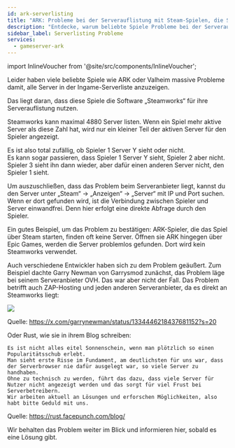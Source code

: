```yaml
---
id: ark-serverlisting
title: "ARK: Probleme bei der Serverauflistung mit Steam-Spielen, die Steamworks nutzen"
description: "Entdecke, warum beliebte Spiele Probleme bei der Serverauflistung wegen Steamworks-Limits haben und wie das dein Multiplayer-Erlebnis beeinflusst → Jetzt mehr erfahren"
sidebar_label: Serverlisting Probleme
services:
  - gameserver-ark
---
```


import InlineVoucher from '@site/src/components/InlineVoucher';

<InlineVoucher />

Leider haben viele beliebte Spiele wie ARK oder Valheim massive Probleme damit, alle Server in der Ingame-Serverliste anzuzeigen.

Das liegt daran, dass diese Spiele die Software „Steamworks“ für ihre Serverauflistung nutzen.

Steamworks kann maximal 4880 Server listen. Wenn ein Spiel mehr aktive Server als diese Zahl hat, wird nur ein kleiner Teil der aktiven Server für den Spieler angezeigt.

Es ist also total zufällig, ob Spieler 1 Server Y sieht oder nicht.  
Es kann sogar passieren, dass Spieler 1 Server Y sieht, Spieler 2 aber nicht. Spieler 3 sieht ihn dann wieder, aber dafür einen anderen Server nicht, den Spieler 1 sieht.

Um auszuschließen, dass das Problem beim Serveranbieter liegt, kannst du den Server unter „Steam“ → „Anzeigen“ → „Server“ mit IP und Port suchen. Wenn er dort gefunden wird, ist die Verbindung zwischen Spieler und Server einwandfrei. Denn hier erfolgt eine direkte Abfrage durch den Spieler.

Ein gutes Beispiel, um das Problem zu bestätigen: ARK-Spieler, die das Spiel über Steam starten, finden oft keine Server. Öffnen sie ARK hingegen über Epic Games, werden die Server problemlos gefunden. Dort wird kein Steamworks verwendet.

Auch verschiedene Entwickler haben sich zu dem Problem geäußert. Zum Beispiel dachte Garry Newman von Garrysmod zunächst, das Problem läge bei seinem Serveranbieter OVH. Das war aber nicht der Fall. Das Problem betrifft auch ZAP-Hosting und jeden anderen Serveranbieter, da es direkt an Steamworks liegt:

![](https://screensaver01.zap-hosting.com/index.php/s/M6DkmBYCjLsPBeW/preview)

Quelle: https://x.com/garrynewman/status/1334446218437681152?s=20

Oder Rust, wie sie in ihrem Blog schreiben:

```
Es ist nicht alles eitel Sonnenschein, wenn man plötzlich so einen Popularitätsschub erlebt.  
Man sieht erste Risse im Fundament, am deutlichsten für uns war, dass der Serverbrowser nie dafür ausgelegt war, so viele Server zu handhaben.  
Ohne zu technisch zu werden, führt das dazu, dass viele Server für Nutzer nicht angezeigt werden und das sorgt für viel Frust bei Serverbetreibern.  
Wir arbeiten aktuell an Lösungen und erforschen Möglichkeiten, also habt bitte Geduld mit uns.
```

Quelle: https://rust.facepunch.com/blog/

Wir behalten das Problem weiter im Blick und informieren hier, sobald es eine Lösung gibt.

<InlineVoucher />